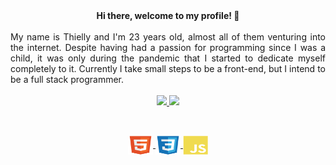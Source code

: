 <div align="center"><strong>Hi there, welcome to my profile! 👋</strong></div><br>

<div align="justify";>My name is Thielly and I'm 23 years old, almost all of them venturing into the internet. Despite having had a passion for programming since I was a child, it was only during the pandemic that I started to dedicate myself completely to it. Currently I take small steps to be a front-end, but I intend to be a full stack programmer.</div><br>

<div align="center">
  <a href="https://github.com/thiellylopes">
  <img height="130em" src="https://github-readme-stats.vercel.app/api?username=thiellylopes&show_icons=true&theme=merko&include_all_commits=true&count_private=true"/>
  <img height="130em" src="https://github-readme-stats.vercel.app/api/top-langs/?username=thiellylopes&layout=compact&langs_count=7&theme=merko"/>
</div>

##

<div align="center" style="display: inline_block"><br>
  <img align="center" alt="Rafa-HTML" height="30" width="40" src="https://raw.githubusercontent.com/devicons/devicon/master/icons/html5/html5-original.svg">
  <img align="center" alt="Rafa-CSS" height="30" width="40" src="https://raw.githubusercontent.com/devicons/devicon/master/icons/css3/css3-original.svg">
  <img align="center" alt="Rafa-Js" height="30" width="40" src="https://raw.githubusercontent.com/devicons/devicon/master/icons/javascript/javascript-plain.svg">
</div>
